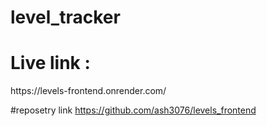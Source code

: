 # level_tracker

<h1>Live link : </h1>
https://levels-frontend.onrender.com/

#reposetry link 
https://github.com/ash3076/levels_frontend
